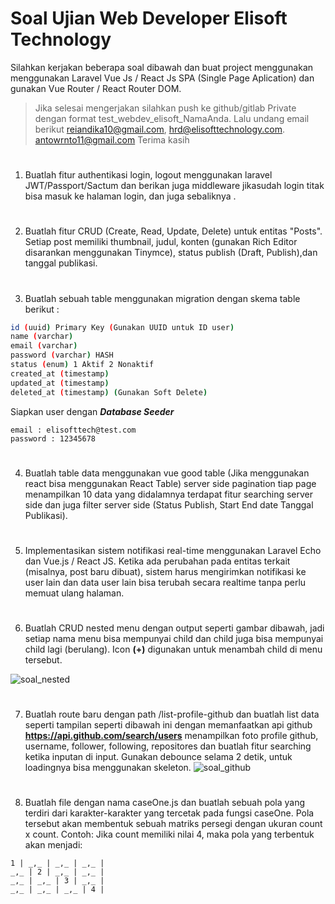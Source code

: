 # Soal Ujian Web Developer Elisoft Technology

Silahkan kerjakan beberapa soal dibawah dan buat project menggunakan menggunakan Laravel Vue Js / React Js SPA (Single Page Aplication) dan gunakan Vue Router / React Router DOM.
> Jika selesai mengerjakan silahkan push ke github/gitlab Private dengan format test_webdev_elisoft_NamaAnda. Lalu undang email berikut
reiandika10@gmail.com, hrd@elisofttechnology.com. antowrnto11@gmail.com Terima kasih

#
1. Buatlah fitur authentikasi  login, logout menggunakan laravel JWT/Passport/Sactum dan berikan juga middleware jikasudah login titak bisa masuk ke halaman login, dan juga sebaliknya .

#
2. Buatlah fitur CRUD (Create, Read, Update, Delete) untuk entitas "Posts". Setiap post memiliki thumbnail, judul, konten (gunakan Rich Editor disarankan menggunakan Tinymce), status publish (Draft, Publish),dan tanggal publikasi.

#
3. Buatlah sebuah table menggunakan migration dengan skema table berikut :
```bash
id (uuid) Primary Key (Gunakan UUID untuk ID user)
name (varchar)
email (varchar)
password (varchar) HASH
status (enum) 1 Aktif 2 Nonaktif
created_at (timestamp)
updated_at (timestamp)
deleted_at (timestamp) (Gunakan Soft Delete)

```
Siapkan user dengan ***Database Seeder***
```
email : elisofttech@test.com
password : 12345678
```
#
4. Buatlah table data menggunakan vue good table (Jika menggunakan react bisa menggunakan React Table) server side pagination tiap page menampilkan 10 data yang didalamnya terdapat fitur searching server side dan juga filter server side (Status Publish, Start End date Tanggal Publikasi).

#
5. Implementasikan sistem notifikasi real-time menggunakan Laravel Echo dan Vue.js / React JS. Ketika ada perubahan pada entitas terkait (misalnya, post baru dibuat), sistem harus mengirimkan notifikasi ke user lain dan data user lain bisa terubah secara realtime tanpa perlu memuat ulang halaman.

#
6. Buatlah CRUD nested menu dengan output seperti gambar dibawah, jadi setiap nama menu bisa mempunyai child dan child juga bisa mempunyai child lagi (berulang). Icon **(+)** digunakan untuk menambah child di menu tersebut.

![soal_nested](./soal6.png)

#
7. Buatlah route baru dengan path /list-profile-github dan buatlah list data seperti tampilan seperti dibawah ini dengan memanfaatkan api github **https://api.github.com/search/users** menampilkan foto profile github, username, follower, following, repositores dan buatlah fitur searching ketika inputan di input. Gunakan debounce selama 2 detik, untuk loadingnya bisa menggunakan skeleton.
![soal_github](./soal7.jpg)

#
8. Buatlah file dengan nama caseOne.js dan buatlah sebuah pola yang terdiri dari karakter-karakter yang tercetak pada fungsi caseOne. Pola tersebut akan membentuk sebuah matriks persegi dengan ukuran count x count.
Contoh:
Jika count memiliki nilai 4, maka pola yang terbentuk akan menjadi:
```
1 | _,_ | _,_ | _,_ |
_,_ | 2 | _,_ | _,_ |
_,_ | _,_ | 3 | _,_ |
_,_ | _,_ | _,_ | 4 |

```
